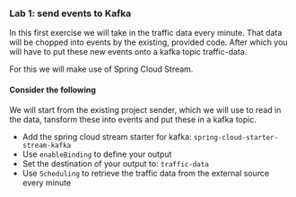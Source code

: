 ### Lab 1: send events to Kafka
In this first exercise we will take in the traffic data every minute.
That data will be chopped into events by the existing, provided code.
After which you will have to put these new events onto a kafka topic traffic-data.

For this we will make use of Spring Cloud Stream.

#### Consider the following

We will start from the existing project sender, which we will use to read in the data, tansform these into events and put these in a kafka topic.
* Add the spring cloud stream starter for kafka: `spring-cloud-starter-stream-kafka`
* Use `enableBinding` to define your output
* Set the destination of your output to: `traffic-data`
* Use `Scheduling` to retrieve the traffic data from the external source every minute